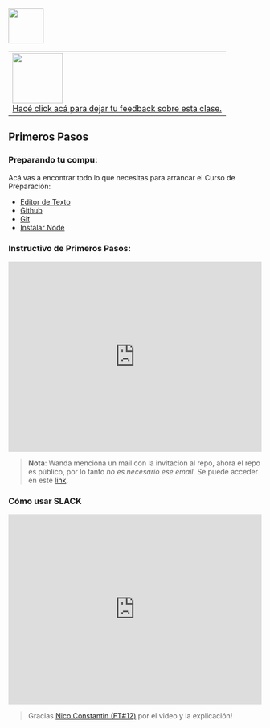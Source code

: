 <img  src='../logo.png' height='70px'>
<table width="100%" style='table-layout:fixed;'>
  <tr>
    <td>
      <a href="https://airtable.com/shrSzEYT4idEFGB8d?prefill_clase=00-PrimerosPasos">
        <img src="https://static.thenounproject.com/png/204643-200.png" width="100"/>
        <br>
        Hacé click acá para dejar tu feedback sobre esta clase.
      </a>
    </td>
  </tr>
</table>

## Primeros Pasos

### Preparando tu compu:

Acá vas a encontrar todo lo que necesitas para arrancar el Curso de Preparación:

* [Editor de Texto](./editorTexto.md)
* [Github](./github.md)
* [Git](./git.md)
* [Instalar Node](./node.md)

### Instructivo de Primeros Pasos:

<div style="padding:75% 0 0 0;position:relative;"><iframe src="https://player.vimeo.com/video/594716483?badge=0&amp;autopause=0&amp;player_id=0&amp;app_id=58479&amp;h=4bdfa8d552" frameborder="0" allow="autoplay; fullscreen; picture-in-picture" allowfullscreen style="position:absolute;top:0;left:0;width:100%;height:100%;" title="M0 - Primeros pasos.mp4"></iframe></div><script src="https://player.vimeo.com/api/player.js"></script>

> **Nota**: Wanda menciona un mail con la invitacion al repo, ahora el repo es público, por lo tanto *no es necesario ese email*. Se puede acceder en este [link](https://github.com/atralice/Curso.Prep.Henry).

### Cómo usar SLACK

<div style="padding:75% 0 0 0;position:relative;"><iframe src="https://player.vimeo.com/video/594717218?badge=0&amp;autopause=0&amp;player_id=0&amp;app_id=58479&amp;h=6fb2e70c5c" frameborder="0" allow="autoplay; fullscreen; picture-in-picture" allowfullscreen style="position:absolute;top:0;left:0;width:100%;height:100%;" title="Prep Course - Intro a Slack.mp4"></iframe></div><script src="https://player.vimeo.com/api/player.js"></script>

> Gracias [Nico Constantin (FT#12)](https://github.com/NicoConstantin) por el video y la explicación!

